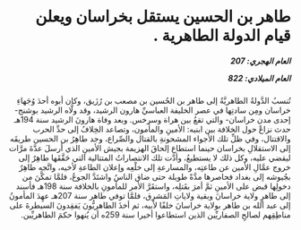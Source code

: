<h1 dir="rtl">طاهر بن الحسين يستقل بخراسان ويعلن قيام الدولة الطاهرية .</h1>

<h5 dir="rtl">العام الهجري:  207

العام الميلادي: 822

</h5>

<p dir="rtl">تُنسبُ الدَّولةُ الطاهريَّةُ إلى طاهر بن الحُسين بن مصعب بن رُزَيق، وكان أبوه أحدَ وُجَهاءِ خراسان ومِن سادتِها في عصر الخليفة العباسيِّ هارون الرشيد، وقد ولَّاه الرشيد بوشنج- إحدى مدن خراسان- والتي تقعُ بين هراة وسرخس. وبعد وفاة هارونَ الرشيد سنة 194هـ حدث نزاعٌ حول الخلافة بين ابنيه: الأمينِ والمأمون، وتصاعد الخِلافُ إلى حدِّ الحرب والاقتتال، وفي ظلِّ تلك الأجواء المشحونةِ بالقتال والصِّراع، وجد طاهِرُ بن الحسين طريقَه إلى الاستقلالِ بخراسان حينما استطاع إلحاقَ الهزيمة بجيش الأمينِ الذي أرسلَ عدَّةَ مرَّات ليقضي عليه، وكل ذلك لا يستطيعُ، وأدَّت تلك الانتصاراتُ المتتالية التي حَقَّقَها طاهِرٌ إلى خروج عمَّالِ الأمين عن طاعتِه، والمسارعةِ إلى خلْعِه وإعلان الطاعةِ لأخيه، واتَّجه طاهِرٌ بجُيوشه إلى بغداد فحاصرها مدَّةً طويلة حتى ضاق الناسُ واشتَدَّ الجوعُ، فلمَّا تمكَّنَ من دخولِها قبض على الأمينِ ثمَّ أمرَ بقَتلِه، واستقَرَّ الأمر للمأمونِ بالخلافة سنة 198هـ فأسند إلى طاهرٍ ولاية خراسانَ وبقية ولاياتِ المَشرِق، فلمَّا توفي طاهر سنة 207هـ عهِدَ المأمونُ إلى عبد الله بن طاهر بولاية خراسانَ خلفًا لأبيه، ثم أخذَ الطاهريُّونَ يَفقِدونَ السيطرةَ على مناطِقِهم لصالحِ الصفاريِّين الذين استطاعوا أخيرا سنة 259ه أن يُنهوا حكمَ الطاهريِّين.</p></br>
